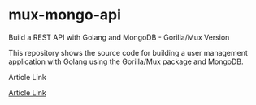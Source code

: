 # mux-mongo-api

Build a REST API with Golang and MongoDB - Gorilla/Mux Version

This repository shows the source code for building a user management application with Golang using the Gorilla/Mux package and MongoDB.

Article Link

[Article Link]()
